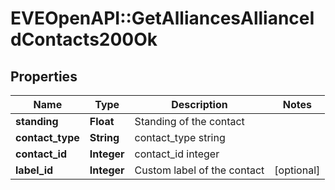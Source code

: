 # EVEOpenAPI::GetAlliancesAllianceIdContacts200Ok

## Properties
Name | Type | Description | Notes
------------ | ------------- | ------------- | -------------
**standing** | **Float** | Standing of the contact | 
**contact_type** | **String** | contact_type string | 
**contact_id** | **Integer** | contact_id integer | 
**label_id** | **Integer** | Custom label of the contact | [optional] 


